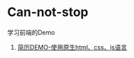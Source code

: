 # Can-not-stop
学习前端的Demo


1. [简历DEMO-使用原生html、css、js语言](https://wulang8353.github.io/Can-not-stop/about-me/index.html)
